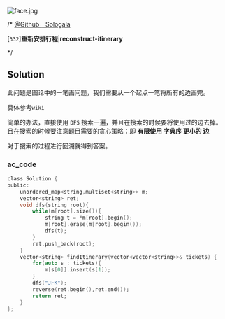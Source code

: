 ![face.jpg](https://pic.leetcode-cn.com/5f44c38cfca16ba4f3886e1c9e298c5ab18a215dc25e965ec357a430e783b3af-face.jpg)

/*
[@Github _ Sologala](https://github.com/Sologala/LeetCode.git)

[`332`]**重新安排行程**|**reconstruct-itinerary**

*/



## **Solution** 

此问题是图论中的一笔画问题，我们需要从一个起点一笔将所有的边画完。

具体参考`wiki` 

[wiki]: https://zh.wikipedia.org/wiki/一笔画问题	"一笔画问题"

简单的办法，直接使用 `DFS`  搜索一遍，并且在搜索的时候要将使用过的边去掉。且在搜索的时候要注意题目需要的贪心策略：即 **有限使用 字典序 更小的 边**

对于搜索的过程进行回溯就得到答案。

### **ac_code**
```c
class Solution {
public:
    unordered_map<string,multiset<string>> m;
    vector<string> ret;
    void dfs(string root){
        while(m[root].size()){
            string t = *m[root].begin();
            m[root].erase(m[root].begin());
            dfs(t);
        }
        ret.push_back(root);
    }
    vector<string> findItinerary(vector<vector<string>>& tickets) {
        for(auto s : tickets){
            m[s[0]].insert(s[1]);
        }
        dfs("JFK");
        reverse(ret.begin(),ret.end());
        return ret;
    }
};
```